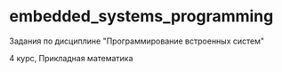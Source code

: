 # embedded_systems_programming

Задания по дисциплине "Программирование встроенных систем"

4 курс, Прикладная математика 
